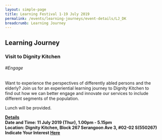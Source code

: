 ```yaml
---
layout: simple-page
title: Learning Festival 1-19 July 2019
permalink: /events/learning-journeys/event-details/LJ_DK
breadcrumb: Learning Journey
---
```

## Learning Journey
### Visit to Dignity Kitchen

###### _#Engage_

Want to experience the perspectives of differently abled persons and the elderly? Join us for an experiential learning journey to Dignity Kitchen to find out how we can better engage and innovate our services to include different segments of the population. 

Lunch will be provided.

<b><u>Details</u><br>
**Date and Time: 11 July 2019 (Thur), 1.00pm - 5.15pm** <br>
**Location: Dignity Kitchen, Block 267 Serangoon Ave 3, #02-02 S(550267)** <br>
**Indicate Your Interest [Here](https://www.eventbrite.sg/e/learning-journey-to-the-dignity-kitchen-tickets-63365326397)** 

